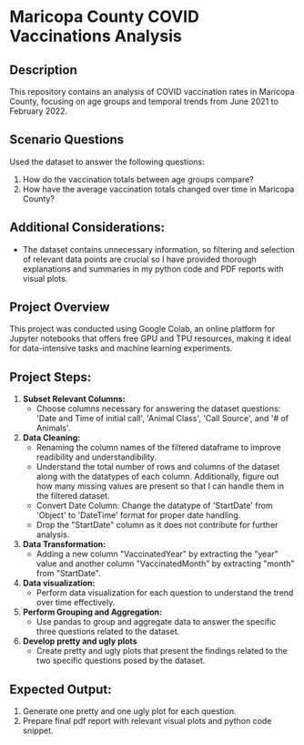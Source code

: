 # Maricopa County COVID Vaccinations Analysis
## Description
This repository contains an analysis of COVID vaccination rates in Maricopa County, focusing on age groups and temporal trends from June 2021 to February 2022.

## Scenario Questions
Used the dataset to answer the following questions:
1. How do the vaccination totals between age groups compare?
2. How have the average vaccination totals changed over time in Maricopa County?

## Additional Considerations: 
- The dataset contains unnecessary information, so filtering and selection of relevant data points are crucial so I have provided thorough explanations and summaries in my python code and PDF reports with visual plots.
## Project Overview
This project was conducted using Google Colab, an online platform for Jupyter notebooks that offers free GPU and TPU resources, making it ideal for data-intensive tasks and machine learning experiments.
## Project Steps:
1. **Subset Relevant Columns:**
   - Choose columns necessary for answering the dataset questions: 'Date and Time of initial call', 'Animal Class', 'Call Source', and '# of Animals'.
2. **Data Cleaning:**
   - Renaming the column names of the filtered dataframe to improve readibility and understandibility.
   - Understand the total number of rows and columns of the dataset along with the datatypes of each column. Additionally, figure out how many missing values are present so that I can handle them in the filtered dataset.
   - Convert Date Column: Change the datatype of 'StartDate' from 'Object' to 'DateTime' format for proper date handling.
   - Drop the "StartDate" column as it does not contribute for further analysis.
3. **Data Transformation:**
   - Adding a new column "VaccinatedYear" by extracting the "year" value and another column "VaccinatedMonth" by extracting "month" from "StartDate".
4. **Data visualization:**
   - Perform data visualization for each question to understand the trend over time effectively.
5. **Perform Grouping and Aggregation:**
   - Use pandas to group and aggregate data to answer the specific three questions related to the dataset.
8. **Develop pretty and ugly plots**
   - Create pretty and ugly plots that present the findings related to the two specific questions posed by the dataset.

## Expected Output:
1. Generate one pretty and one ugly plot for each question.
2. Prepare final pdf report with relevant visual plots and python code snippet.
